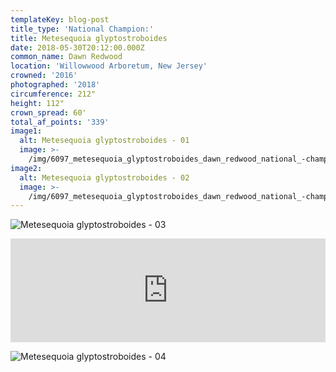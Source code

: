 ```yaml
---
templateKey: blog-post
title_type: 'National Champion:'
title: Metesequoia glyptostroboides
date: 2018-05-30T20:12:00.000Z
common_name: Dawn Redwood
location: 'Willowwood Arboretum, New Jersey'
crowned: '2016'
photographed: '2018'
circumference: 212"
height: 112"
crown_spread: 60'
total_af_points: '339'
image1:
  alt: Metesequoia glyptostroboides - 01
  image: >-
    /img/6097_metesequoia_glyptostroboides_dawn_redwood_national_-champion_willow_wood_arboretum_nj_american_forests_brian_kelley_6_5_2019_full.jpg
image2:
  alt: Metesequoia glyptostroboides - 02
  image: >-
    /img/6097_metesequoia_glyptostroboides_dawn_redwood_national_-champion_willow_wood_arboretum_nj_american_forests_brian_kelley_6_5_2019_full_2.jpg
---
```

![Metesequoia glyptostroboides - 03](/img/6097_metesequoia_glyptostroboides_dawn_redwood_national_-champion_willow_wood_arboretum_nj_american_forests_brian_kelley_6_5_2019_base.jpg)

<iframe width="100%" height="166" scrolling="no" frameborder="no" allow="autoplay" src="https://w.soundcloud.com/player/?url=https%3A//api.soundcloud.com/tracks/650660273&color=%23ff5500&auto_play=false&hide_related=false&show_comments=true&show_user=true&show_reposts=false&show_teaser=true"></iframe>

![Metesequoia glyptostroboides - 04](/img/6097_metesequoia_glyptostroboides_dawn_redwood_national_-champion_willow_wood_arboretum_nj_american_forests_brian_kelley_6_5_2019_scale.jpg)

